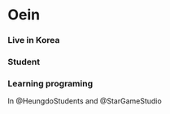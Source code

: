 # Oein
### Live in Korea
### Student
### Learning programing

In @HeungdoStudents and @StarGameStudio
